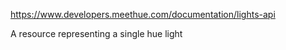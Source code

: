 https://www.developers.meethue.com/documentation/lights-api

A resource representing a single hue light